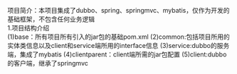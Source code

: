 项目简介：本项目集成了dubbo、spring、springmvc、mybatis，仅作为开发的基础框架，不包含任何业务逻辑<br/>
1.项目结构介绍<br/>
(1)base：所有项目所有引入的jar包的基础pom.xml
(2)common:包括项目所用的实体类信息以及client和service端所用的interface信息
(3)service:dubbo的服务端，集成了mybatis
(4)clientparent：client端所需的jar包配置
(5)client:dubbo的客户端，继承了springmvc
